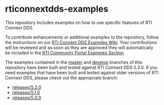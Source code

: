 rticonnextdds-examples
=======================

This repository includes examples on how to use specific features of RTI
Connext DDS.

To contribute enhancements or additional examples to the repository, follow the
instructions on our [RTI Connext DDS Examples Wiki](https://github.com/rticommunity/rticonnextdds-examples/wiki).
Your contributions will be reviewed and as soon as they are approved they will
automatically be included in the
[RTI Community Portal Examples Section](http://community.rti.com).

The examples contained in the [master](https://github.com/rticommunity/rticonnextdds-examples/tree/master) and [develop](https://github.com/rticommunity/rticonnextdds-examples/tree/develop)
branches of this repository have been built and tested against RTI Connext DDS
5.3.0. If you need examples that have been built and tested against older
versions of RTI Connext DDS, please check out the appropriate branch:
* [releases/5.2.0](https://github.com/rticommunity/rticonnextdds-examples/tree/releases/5.2.0)
* [releases/5.1.0](https://github.com/rticommunity/rticonnextdds-examples/tree/releases/5.1.0)
* [releases/5.0.0](https://github.com/rticommunity/rticonnextdds-examples/tree/releases/5.0.0)